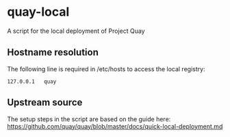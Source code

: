 # quay-local
A script for the local deployment of Project Quay
## Hostname resolution
The following line is required in /etc/hosts to access the local registry:

`127.0.0.1   quay`
## Upstream source
The setup steps in the script are based on the guide here: https://github.com/quay/quay/blob/master/docs/quick-local-deployment.md
